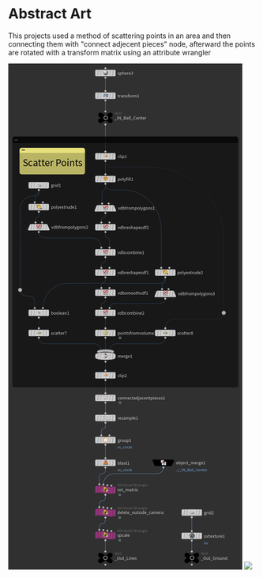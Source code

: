 #  Abstract Art
This projects used a method of scattering points in an area and then connecting them with "connect adjecent pieces" node, afterward the points are rotated with a transform matrix using an attribute wrangler

<img src="Images/Node Tree.png"  >
<img src="Images/2021_10_07_Abstract%20Art.jpg" width = 1024 >
